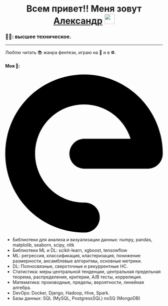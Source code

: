 <h1 align="center">Всем привет!! Меня зовут <a href="https://github.com/Alextsgnv" target="_blank">Александр</a> 
<img src="https://github.com/blackcater/blackcater/raw/main/images/Hi.gif" height="32"/></h1>
  
<h3 align="left">🧑‍🎓: высшее техническое.</h3>
<hr> 
<p>Люблю читать 📚 жанра фентези, играю на 🎸 и в ⚽️.</p>


<h4>Моя 💪:</h4>
 <svg role="img" viewBox="0 0 24 24" xmlns="http://www.w3.org/2000/svg"><path d="M13.13812.05332C9.6246-.2791 6.0635.95029 3.49234 3.53409.0641 6.97916-.94746 12.17083.93662 16.65094c1.88408 4.48013 6.30246 7.38884 11.16248 7.3483a2.27493 2.27493 0 10-.03759-4.54888c-3.02833.02526-5.75722-1.77058-6.93123-4.56223-1.174-2.79164-.54918-5.99816 1.58702-8.14484 2.13619-2.14669 5.339-2.78735 8.13635-1.62703 2.07161.85929 3.59079 2.57925 4.24094 4.64104H12.0506a2.27505 2.27505 0 100 4.5501h9.67488a2.27493 2.27493 0 002.27445-2.26717c.0167-4.86014-2.91357-9.264-7.40286-11.12612-1.12232-.46552-2.28778-.74998-3.45895-.8608Z"/></svg>


- Библиотеки для анализа и визуализации данных: numpy, pandas, matplolib, seaborn, scipy, nltk
- Библиотеки ML и DL: scikit-learn, xgboost, tensowflow
- ML: регрессия, классификация, кластеризация, понижение размерности, ансамблевые алгоритмы, основные метрики.
- DL: Полносвязные, сверхточные и рекуррентные НС.
- Статистика: меры центральной тенденции, центральная предельная теорема, распределения, критерии, А/B тесты, корреляция.
- Математика:  производные, пределы, вероятности, линейная алгебра.
- DevOps: Docker, Django, Hadoop, Hive, Spark.
- Базы данных: SQL (MySQL, PostgressSQL) noSQ (MongoDB)
